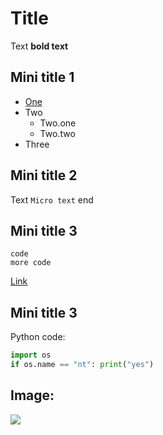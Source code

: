 # Title
Text **bold text**
## Mini title 1
* [One](##Image)
* Two
  * Two.one
  - Two.two
* Three

## Mini title 2
Text `Micro text` end

## Mini title 3
    code
    more code

[Link](http://patorjk.com/software/taag/#p=about&h=3&v=0&c=echo&w=O&f=Caligraphy&t=Hello%3F)

## Mini title 3

Python code:
```python
import os
if os.name == "nt": print("yes")
```
## Image:

<img src="https://301662-923523-1-raikfcquaxqncofqfm.stackpathdns.com/wp-content/uploads/charts-cached/personality_types_your_details_population_pie_INFJ.png">